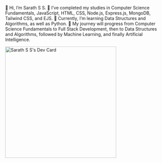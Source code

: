 👋 Hi, I’m Sarath S S.
🌱 I’ve completed my studies in Computer Science Fundamentals, JavaScript, HTML, CSS, Node.js, Express.js, MongoDB, Tailwind CSS, and EJS.
🌱 Currently, I’m learning Data Structures and Algorithms, as well as Python.
🌱 My journey will progress from Computer Science Fundamentals to Full Stack Development, then to Data Structures and Algorithms, followed by Machine Learning, and finally Artificial Intelligence.



<a href="https://app.daily.dev/sarathss"><img src="https://api.daily.dev/devcards/v2/GXMawH5fRjerrMQrThGj9.png?type=default&r=282" width="356" alt="Sarath S S's Dev Card"/></a>


